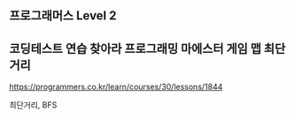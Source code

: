 ## 프로그래머스 Level 2

## 코딩테스트 연습 찾아라 프로그래밍 마에스터 게임 맵 최단거리

https://programmers.co.kr/learn/courses/30/lessons/1844

최단거리, BFS
